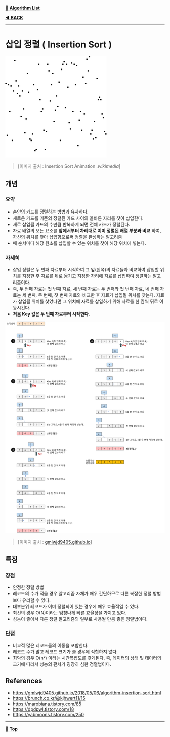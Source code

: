 [:file_folder: **Algorithm List**](https://github.com/dlalstj0213/Study.Algorithm_Java)

[:arrow_backward: **BACK**](../)

---

# 삽입 정렬 ( Insertion Sort )

![삽입정렬](../../../../imgs/insertion_sort_animation.gif)

> [이미지 출처 : Insertion Sort Animation *.wikimedia*]

## 개념
### 요약

- 손안의 카드를 정렬하는 방법과 유사하다.
- 새로운 카드를 기존의 정렬된 카드 사이의 올바른 자리를 찾아 삽입한다.
- 새로 삽입될 카드의 수만큼 반복하게 되면 전체 카드가 정렬된다.
- 자료 배열의 모든 요소를 **앞에서부터 차례대로 이미 정렬된 배열 부분과 비교** 하여, 자신의 위치를 찾아 삽입함으로써 정렬을 완성하는 알고리즘
- 매 순서마다 해당 원소를 삽입할 수 있는 위치를 찾아 해당 위치에 넣는다.

### 자세히

- 삽입 정렬은 두 번째 자료부터 시작하여 그 앞(왼쪽)의 자료들과 비교하여 삽입할 위치를 지정한 후 자료를 뒤로 옮기고 지정한 자리에 자료를 삽입하여 정렬하는 알고리즘이다.
- 즉, 두 번째 자료는 첫 번째 자료, 세 번째 자료는 두 번째와 첫 번째 자료, 네 번째 자료는 세 번째, 두 번째, 첫 번째 자료와 비교한 후 자료가 삽입될 위치를 찾는다. 자료가 삽입될 위치를 찾았다면 그 위치에 자료를 삽입하기 위해 자료를 한 칸씩 뒤로 이동시킨다.
- **처음 Key 값은 두 번째 자료부터 시작한다.**

![삽입정렬단계](../../../../imgs/insertion_sort.png)

> [이미지 출처 : [gmlwjd9405.github.io](https://gmlwjd9405.github.io/2018/05/06/algorithm-insertion-sort.html)]

## 특징

### 장점
- 안정한 정렬 방법
- 레코드의 수가 적을 경우 알고리즘 자체가 매우 간단하므로 다른 복잡한 정렬 방법보다 유리할 수 있다.
- 대부분위 레코드가 이미 정렬되어 있는 경우에 매우 효율적일 수 있다.
- 최선의 경우 O(N)이라는 엄청나게 빠른 효율성을 가지고 있다.
- 성능이 좋아서 다른 정렬 알고리즘의 일부로 사용될 만큼 좋은 정렬법이다.

### 단점
- 비교적 많은 레코드들의 이동을 포함한다.
- 레코드 수가 많고 레코드 크기가 클 경우에 적합하지 않다.
- 최악의 경우 O(n²) 이라는 시간복잡도를 갖게된다. 즉, 데이터의 상태 및 데이터의 크기에 따라서 성능의 편차가 굉장히 심한 정렬법이다.

## References
- https://gmlwjd9405.github.io/2018/05/06/algorithm-insertion-sort.html
- https://brunch.co.kr/@kjhwert11/15
- https://marobiana.tistory.com/85
- https://dpdpwl.tistory.com/18
- https://yabmoons.tistory.com/250

---

[:arrow_up_small: **Top**](#)